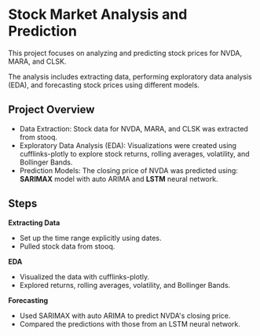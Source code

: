 
# Stock Market Analysis and Prediction
This project focuses on analyzing and predicting stock prices for NVDA, MARA, and CLSK. 

The analysis includes extracting data, performing exploratory data analysis (EDA), and forecasting stock prices using different models.

## Project Overview
- Data Extraction: Stock data for NVDA, MARA, and CLSK was extracted from stooq.
- Exploratory Data Analysis (EDA): Visualizations were created using cufflinks-plotly to explore stock returns, rolling averages, volatility, and Bollinger Bands.
- Prediction Models: The closing price of NVDA was predicted using: **SARIMAX** model with auto ARIMA and **LSTM** neural network.

## Steps

**Extracting Data**

- Set up the time range explicitly using dates.
- Pulled stock data from stooq.

**EDA**

- Visualized the data with cufflinks-plotly.
- Explored returns, rolling averages, volatility, and Bollinger Bands.

**Forecasting**

- Used SARIMAX with auto ARIMA to predict NVDA's closing price.
- Compared the predictions with those from an LSTM neural network.
